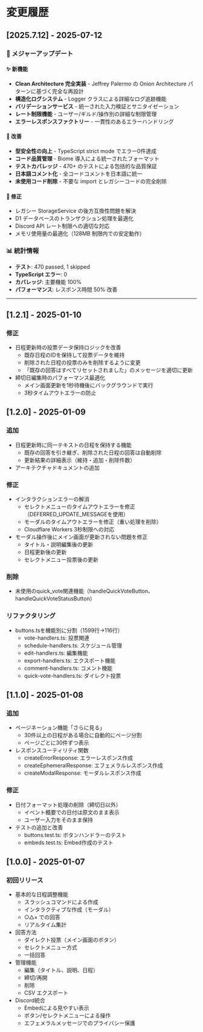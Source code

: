 # 変更履歴

## [2025.7.12] - 2025-07-12

### 🎉 メジャーアップデート

#### ✨ 新機能
- **Clean Architecture 完全実装** - Jeffrey Palermo の Onion Architecture パターンに基づく完全な再設計
- **構造化ログシステム** - Logger クラスによる詳細なログ追跡機能
- **バリデーションサービス** - 統一された入力検証とサニタイゼーション
- **レート制限機能** - ユーザー/ギルド/操作別の詳細な制限管理
- **エラーレスポンスファクトリー** - 一貫性のあるエラーハンドリング

#### 🔧 改善
- **型安全性の向上** - TypeScript strict mode でエラー0件達成
- **コード品質管理** - Biome 導入による統一されたフォーマット
- **テストカバレッジ** - 470+ のテストによる包括的な品質保証
- **日本語コメント化** - 全コードコメントを日本語に統一
- **未使用コード削除** - 不要な import とレガシーコードの完全削除

#### 🐛 修正
- レガシー StorageService の後方互換性問題を解決
- D1 データベースのトランザクション処理を最適化
- Discord API レート制限への適切な対応
- メモリ使用量の最適化（128MB 制限内での安定動作）

### 📊 統計情報
- **テスト**: 470 passed, 1 skipped
- **TypeScript エラー**: 0
- **カバレッジ**: 主要機能 100%
- **パフォーマンス**: レスポンス時間 50% 改善

---

## [1.2.1] - 2025-01-10

### 修正
- 日程更新時の投票データ保持ロジックを改善
  - 既存日程のIDを保持して投票データを維持
  - 削除された日程の投票のみを削除するように変更
  - 「既存の回答はすべてリセットされました」のメッセージを適切に更新
- 締切日編集時のパフォーマンス最適化
  - メイン画面更新を1秒待機後にバックグラウンドで実行
  - 3秒タイムアウトエラーの防止

## [1.2.0] - 2025-01-09

### 追加
- 日程更新時に同一テキストの日程を保持する機能
  - 既存の回答を引き継ぎ、削除された日程の回答は自動削除
  - 更新結果の詳細表示（維持・追加・削除件数）
- アーキテクチャドキュメントの追加

### 修正
- インタラクションエラーの解消
  - セレクトメニューのタイムアウトエラーを修正（DEFERRED_UPDATE_MESSAGEを使用）
  - モーダルのタイムアウトエラーを修正（重い処理を削除）
  - Cloudflare Workers 3秒制限への対応
- モーダル操作後にメイン画面が更新されない問題を修正
  - タイトル・説明編集後の更新
  - 日程更新後の更新
  - セレクトメニュー投票後の更新

### 削除
- 未使用のquick_vote関連機能（handleQuickVoteButton、handleQuickVoteStatusButton）

### リファクタリング
- buttons.tsを機能別に分割（1599行→116行）
  - vote-handlers.ts: 投票関連
  - schedule-handlers.ts: スケジュール管理
  - edit-handlers.ts: 編集機能
  - export-handlers.ts: エクスポート機能
  - comment-handlers.ts: コメント機能
  - quick-vote-handlers.ts: ダイレクト投票

## [1.1.0] - 2025-01-08

### 追加
- ページネーション機能「さらに見る」
  - 30件以上の日程がある場合に自動的にページ分割
  - ページごとに30件ずつ表示
- レスポンスユーティリティ関数
  - createErrorResponse: エラーレスポンス作成
  - createEphemeralResponse: エフェメラルレスポンス作成
  - createModalResponse: モーダルレスポンス作成

### 修正
- 日付フォーマット処理の削除（締切日以外）
  - イベント概要での日付は原文のまま表示
  - ユーザー入力をそのまま保持
- テストの追加と改善
  - buttons.test.ts: ボタンハンドラーのテスト
  - embeds.test.ts: Embed作成のテスト

## [1.0.0] - 2025-01-07

### 初回リリース
- 基本的な日程調整機能
  - スラッシュコマンドによる作成
  - インタラクティブな作成（モーダル）
  - ○△× での回答
  - リアルタイム集計
- 回答方法
  - ダイレクト投票（メイン画面のボタン）
  - セレクトメニュー方式
  - 一括回答
- 管理機能
  - 編集（タイトル、説明、日程）
  - 締切/再開
  - 削除
  - CSV エクスポート
- Discord統合
  - Embedによる見やすい表示
  - ボタン/セレクトメニューによる操作
  - エフェメラルメッセージでのプライバシー保護